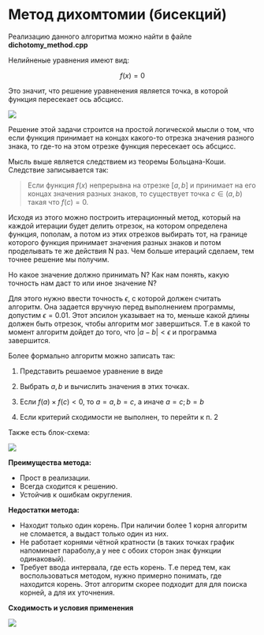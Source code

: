 # Метод дихомтомии (бисекций)

Реализацию данного алгоритма можно найти в файле **dichotomy_method.cpp**

Нелийненые уравнения имеют вид:

$$f(x) = 0$$

Это значит, что решение уравненения является точка, в которой функция пересекает ось абсцисс.

![](https://studfile.net/html/528/114/html_PKakFgHOgr.LMSq/img-EyqcQN.png)

Решение этой задачи строится на простой логической мысли о том, что если функция принимает на концах какого-то отрезка значения разного знака, то где-то на этом отрезке функция пересекает ось абсцисс.

Мысль выше является следствием из теоремы Больцана-Коши. Следствие записывается так:

>Если функция $f(x)$ непрерывна на отрезке $[a,b]$ и принимает на его концах значения разных знаков, то существует точка $c ∈ (a,b)$ такая что $f(с) = 0$.

Исходя из этого можно построить итерационный метод, который на каждой итерации будет делить отрезок, на котором определена функция, пополам, а потом из этих отрезков выбирать тот, на границе которого функция принимает значения разных знаков и потом проделывать те же действия N раз. Чем больше итераций сделаем, тем точнее решение мы получим.

Но какое значение должно принимать N? Как нам понять, какую точность нам даст то или иное значение N?

Для этого нужно ввести точность $\epsilon$, с которой должен считать алгоритм. Она задается вручную перед выполнением программы, допустим $\epsilon = 0.01$. Этот эпсилон указывает на то, меньше какой длины должен быть отрезок, чтобы алгоритм мог завершиться. Т.е в какой то момент алгоритм дойдет до того, что $|a - b| < \epsilon$ и программа завершится. 

Более формально алгоритм можно записать так:

1.  Представить решаемое уравнение в виде 

2.  Выбрать $a,b$ и вычислить значения в этих точках. 

3.  Если $f(a) × f(с) < 0$, то $a=a, b = c$, а иначе $a = c ; b=b$

4.  Если критерий сходимости не выполнен, то перейти к п. 2

Также есть блок-схема:

![](https://studfile.net/html/2706/361/html_ODGEAzxP3L.Ud5Y/img-iSBIzp.png)

**Преимущества метода:**
-   Прост в реализации.
-   Всегда сходится к решению.
-   Устойчив к ошибкам округления.

**Недостатки метода:**
-   Находит только один корень. При наличии более 1 корня алгоритм не сломается, а выдаст только один из них.
-   Не работает корнями чётной кратности (в таких точках график напоминает параболу,а у нее с обоих сторон знак функции одинаковый).
-   Требует ввода интервала, где есть корень. Т.е перед тем, как воспользоваться методом, нужно примерно понимать, где находится корень. Этот алгоритм скорее подходит для для поиска корней, а для их уточнения.

**Сходимость и условия применения**

![](https://i.postimg.cc/kMVRQQdH/image.png)
